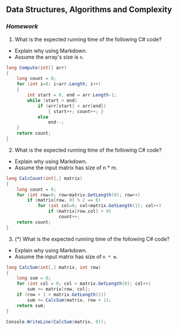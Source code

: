 ## Data Structures, Algorithms and Complexity
### _Homework_

1. What is the expected running time of the following C# code?
  - Explain why using Markdown.
  - Assume the array's size is `n`.

  ```cs
  long Compute(int[] arr)
  {
      long count = 0;
      for (int i=0; i<arr.Length; i++)
      {
          int start = 0, end = arr.Length-1;
          while (start < end)
              if (arr[start] < arr[end])
                  { start++; count++; }
              else 
                  end--;
      }
      return count;
  }
  ```

2. What is the expected running time of the following C# code?
  - Explain why using Markdown.
  - Assume the input matrix has size of n * m.

  ```cs
  long CalcCount(int[,] matrix)
  {
      long count = 0;
      for (int row=0; row<matrix.GetLength(0); row++)
          if (matrix[row, 0] % 2 == 0)
              for (int col=0; col<matrix.GetLength(1); col++)
                  if (matrix[row,col] > 0)
                      count++;
      return count;
  }
  ```

3. (*) What is the expected running time of the following C# code?
  - Explain why using Markdown.
  - Assume the input matrix has size of `n * m`.

  ```cs
  long CalcSum(int[,] matrix, int row)
  {
      long sum = 0;
      for (int col = 0; col < matrix.GetLength(0); col++) 
          sum += matrix[row, col];
      if (row + 1 < matrix.GetLength(1)) 
          sum += CalcSum(matrix, row + 1);
      return sum;
  }
  
  Console.WriteLine(CalcSum(matrix, 0));
  ```
